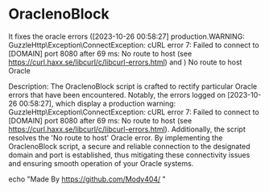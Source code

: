 # OraclenoBlock
It fixes the oracle errors ([2023-10-26 00:58:27] production.WARNING: GuzzleHttp\Exception\ConnectException: cURL error 7: Failed to connect to [DOMAIN] port 8080 after 69 ms: No route to host (see https://curl.haxx.se/libcurl/c/libcurl-errors.html)  and ) No route to host  Oracle 

Description:
The OraclenoBlock script is crafted to rectify particular Oracle errors that have been encountered. Notably, the errors logged on [2023-10-26 00:58:27], which display a production warning: GuzzleHttp\Exception\ConnectException: cURL error 7: Failed to connect to [DOMAIN] port 8080 after 69 ms: No route to host (see https://curl.haxx.se/libcurl/c/libcurl-errors.html). Additionally, the script resolves the 'No route to host' Oracle error. By implementing the OraclenoBlock script, a secure and reliable connection to the designated domain and port is established, thus mitigating these connectivity issues and ensuring smooth operation of your Oracle systems.

echo "Made By https://github.com/Mody404/ "
